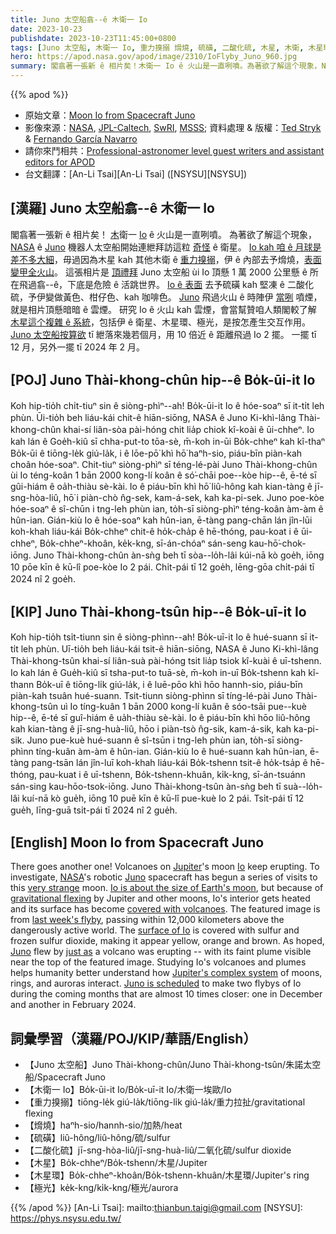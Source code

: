 ```yaml
---
title: Juno 太空船翕--ê 木衛一 Io
date: 2023-10-23
publishdate: 2023-10-23T11:45:00+0800
tags: [Juno 太空船, 木衛一 Io, 重力搝搦 熁燒, 硫磺, 二酸化硫, 木星, 木衛, 木星環, 極光]
hero: https://apod.nasa.gov/apod/image/2310/IoFlyby_Juno_960.jpg
summary: 閣翕著一張新 ê 相片矣！木衛一 Io ê 火山是一直咧噴。為著欲了解這个現象，NASA ê Juno 機器人太空船開始連紲拜訪這粒奇怪 ê 衛星。
---
```


{{% apod %}}

- 原始文章：[Moon Io from Spacecraft Juno](https://apod.nasa.gov/apod/ap231023.html)
- 影像來源：[NASA](https://www.nasa.gov/), [JPL-Caltech](https://www.jpl.nasa.gov), [SwRI](https://www.swri.org/), [MSSS](http://www.msss.com/); 資料處理 & 版權：[Ted Stryk](https://twitter.com/tedstryk) & [Fernando García Navarro](mailto:fergarcia@me.com)
- 請你來鬥相共：[Professional-astronomer level guest writers and assistant editors for APOD](https://asterisk.apod.com/viewtopic.php?t=43388)
- 台文翻譯：[An-Li Tsai][An-Li Tsai] ([NSYSU][NSYSU])

## [漢羅] Juno 太空船翕--ê 木衛一 Io
閣翕著一張新 ê 相片矣！
[木][Jupiter]衛一 [Io][Io] ê 火山是一直咧噴。
為著欲了解這个現象，[NASA][NASA] ê [Juno][Juno 1] 機器人太空船開始連紲拜訪這粒 [奇怪][very strange] ê 衛星。
[Io kah 咱 ê 月球是差不多大細][Io is about the size of Earth's moon]，毋過因為木星 kah 其他木衛 ê [重力搝搦][gravitational flexing]，伊 ê 內部去予熁燒，[表面變甲全火山][covered with volcanoes]。
這張相片是 [頂禮拜][last week's flyby] Juno 太空船 ùi Io 頂懸 1 萬 2000 公里懸 ê 所在飛過翕--ê，下底是危險 ê 活跳世界。
[Io ê 表面][surface of Io] 去予硫磺 kah 堅凍 ê 二酸化硫，予伊變做黃色、柑仔色、kah 咖啡色。
[Juno][Juno 2] 飛過火山 ê 時陣伊 [當咧][just as] 噴煙，就是相片頂懸暗暗 ê 雲煙。
研究 Io ê 火山 kah 雲煙，會當幫贊咱人類閣較了解 [木星這个複雜 ê 系統][Jupiter's complex system]，包括伊 ê 衛星、木星環、極光，是按怎產生交互作用。
[Juno 太空船按算欲][Juno is scheduled] tī 紲落來幾若個月，用 10 倍近 ê 距離飛過 Io 2 擺。
一擺 tī 12 月，另外一擺 tī 2024 年 2 月。

## [POJ] Juno Thài-khong-chûn hip--ê Bo̍k-ūi-it Io
Koh hip-tio̍h chi̍t-tiuⁿ sin ê siòng-phìⁿ--ah!
Bo̍k-ūi-it Io ê hóe-soaⁿ sī it-ti̍t leh phùn.
Ūi-tio̍h beh liáu-kái chit-ê hiān-siōng, NASA ê Juno Ki-khì-lâng Thài-khong-chûn khai-sí liân-sòa pài-hóng chit lia̍p chiok kî-koài ê ūi-chheⁿ.
Io kah lán ê Goe̍h-kiû sī chha-put-to tōa-sè, m̄-koh in-ūi Bo̍k-chheⁿ kah kî-thaⁿ Bo̍k-ūi ê tiōng-le̍k giú-la̍k, i ê lōe-pō͘ khì hō͘ haⁿh-sio, piáu-bīn piàn-kah choân hóe-soaⁿ.
Chit-tiuⁿ siòng-phìⁿ sī téng-lé-pài Juno Thài-khong-chûn ùi Io téng-koân 1 bān 2000 kong-lí koân ê só͘-chāi poe--kòe hip--ê, ē-té sī gûi-hiám ê oa̍h-thiàu sè-kài.
Io ê piáu-bīn khì hō͘ liû-hông kah kian-tàng ê jī-sng-hòa-liû, hō͘ i piàn-chò n̂g-sek, kam-á-sek, kah ka-pi-sek.
Juno poe-kòe hóe-soaⁿ ê sî-chūn i tng-leh phùn ian, to̍h-sī siòng-phìⁿ téng-koân àm-àm ê hûn-ian.
Gián-kiù Io ê hóe-soaⁿ kah hûn-ian, ē-tàng pang-chān lán jîn-lūi koh-khah liáu-kái Bo̍k-chheⁿ chit-ê ho̍k-cha̍p ê hē-thóng, pau-koat i ê ūi-chheⁿ, Bo̍k-chheⁿ-khoân, ke̍k-kng, sī-án-chóaⁿ sán-seng kau-hō͘-chok-iōng.
Juno Thài-khong-chûn àn-sǹg beh tī sòa--lo̍h-lâi kúi-nā kò goe̍h, iōng 10 pōe kīn ê kū-lî poe-kòe Io 2 pái.
Chi̍t-pái tī 12 goe̍h, lēng-gōa chi̍t-pái tī 2024 nî 2 goe̍h.

## [KIP] Juno Thài-khong-tsûn hip--ê Bo̍k-uī-it Io
Koh hip-tio̍h tsi̍t-tiunn sin ê siòng-phìnn--ah!
Bo̍k-uī-it Io ê hué-suann sī it-ti̍t leh phùn.
Uī-tio̍h beh liáu-kái tsit-ê hiān-siōng, NASA ê Juno Ki-khì-lâng Thài-khong-tsûn khai-sí liân-suà pài-hóng tsit lia̍p tsiok kî-kuài ê uī-tshenn.
Io kah lán ê Gue̍h-kiû sī tsha-put-to tuā-sè, m̄-koh in-uī Bo̍k-tshenn kah kî-thann Bo̍k-uī ê tiōng-li̍k giú-la̍k, i ê luē-pōo khì hōo hannh-sio, piáu-bīn piàn-kah tsuân hué-suann.
Tsit-tiunn siòng-phìnn sī tíng-lé-pài Juno Thài-khong-tsûn uì Io tíng-kuân 1 bān 2000 kong-lí kuân ê sóo-tsāi pue--kuè hip--ê, ē-té sī guî-hiám ê ua̍h-thiàu sè-kài.
Io ê piáu-bīn khì hōo liû-hông kah kian-tàng ê jī-sng-huà-liû, hōo i piàn-tsò n̂g-sik, kam-á-sik, kah ka-pi-sik.
Juno pue-kuè hué-suann ê sî-tsūn i tng-leh phùn ian, to̍h-sī siòng-phìnn tíng-kuân àm-àm ê hûn-ian.
Gián-kiù Io ê hué-suann kah hûn-ian, ē-tàng pang-tsān lán jîn-luī koh-khah liáu-kái Bo̍k-tshenn tsit-ê ho̍k-tsa̍p ê hē-thóng, pau-kuat i ê uī-tshenn, Bo̍k-tshenn-khuân, ki̍k-kng, sī-án-tsuánn sán-sing kau-hōo-tsok-iōng.
Juno Thài-khong-tsûn àn-sǹg beh tī suà--lo̍h-lâi kuí-nā kò gue̍h, iōng 10 puē kīn ê kū-lî pue-kuè Io 2 pái.
Tsi̍t-pái tī 12 gue̍h, līng-guā tsi̍t-pái tī 2024 nî 2 gue̍h.

## [English] Moon Io from Spacecraft Juno
There goes another one!
Volcanoes on [Jupiter][Jupiter]'s moon [Io][Io] keep erupting.
To investigate, [NASA][NASA]'s robotic [Juno][Juno 1] spacecraft has begun a series of visits to this [very strange][very strange] moon.
[Io is about the size of Earth's moon][Io is about the size of Earth's moon], but because of [gravitational flexing][gravitational flexing] by Jupiter and other moons, Io's interior gets heated and its surface has become [covered with volcanoes][covered with volcanoes].
The featured image is from [last week's flyby][last week's flyby], passing within 12,000 kilometers above the dangerously active world.
The [surface of Io][surface of Io] is covered with sulfur and frozen sulfur dioxide, making it appear yellow, orange and brown.
As hoped, [Juno][Juno 2] flew by [just as][just as] a volcano was erupting -- with its faint plume visible near the top of the featured image.
Studying Io's volcanoes and plumes helps humanity better understand how [Jupiter's complex system][Jupiter's complex system] of moons, rings, and auroras interact.
[Juno is scheduled][Juno is scheduled] to make two flybys of Io during the coming months that are almost 10 times closer: one in December and another in February 2024.

## 詞彙學習（漢羅/POJ/KIP/華語/English）
- 【Juno 太空船】Juno Thài-khong-chûn/Juno Thài-khong-tsûn/朱諾太空船/Spacecraft Juno
- 【木衛一 Io】Bo̍k-ūi-it Io/Bo̍k-uī-it Io/木衛一埃歐/Io
- 【重力搝搦】tiōng-le̍k giú-la̍k/tiōng-li̍k giú-la̍k/重力拉扯/gravitational flexing
- 【熁燒】haⁿh-sio/hannh-sio/加熱/heat
- 【硫磺】liû-hông/liû-hông/硫/sulfur
- 【二酸化硫】jī-sng-hòa-liû/jī-sng-huà-liû/二氧化硫/sulfur dioxide
- 【木星】Bo̍k-chheⁿ/Bo̍k-tshenn/木星/Jupiter
- 【木星環】Bo̍k-chheⁿ-khoân/Bo̍k-tshenn-khuân/木星環/Jupiter's ring
- 【極光】ke̍k-kng/ki̍k-kng/極光/aurora

{{% /apod %}}
[An-Li Tsai]: mailto:thianbun.taigi@gmail.com
[NSYSU]: https://phys.nsysu.edu.tw/

[copyright]: https://apod.nasa.gov/apod/fap/lib/about_apod.html#srapply
[License]: https://creativecommons.org/licenses/by/2.0/

[Jupiter]:https://science.nasa.gov/jupiter/
[Io]:https://en.wikipedia.org/wiki/Io_(moon)
[NASA]:https://www.nasa.gov/about/
[Juno 1]:https://www.jpl.nasa.gov/missions/juno
[very strange]:https://www.intermountainpet.com/hubfs/Blog_Images/Dogs-tilting-their-heads.jpg
[Io is about the size of Earth's moon]:https://planetary.s3.amazonaws.com/web/assets/pictures/20130619_solar-system-major-moons-by-location-withtext.jpg
[gravitational flexing]:https://en.wikipedia.org/wiki/Volcanism_on_Io#Heat_source
[covered with volcanoes]:https://apod.nasa.gov/apod/astropix.htmlap110522.html
[last week's flyby]:https://youtu.be/yJUJmI8YI_E
[surface of Io]:https://apod.nasa.gov/apod/astropix.htmlap221211.html
[Juno 2]:https://science.nasa.gov/mission/juno/
[just as]:https://www.universetoday.com/163766/juno-completes-its-closest-flyby-of-io-yet/
[Jupiter's complex system]:https://apod.nasa.gov/apod/astropix.htmlap220830.html
[Juno is scheduled]:https://en.wikipedia.org/wiki/Exploration_of_Io#Juno_spacecraft
